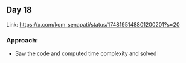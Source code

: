 ## Day 18

Link: https://x.com/kom_senapati/status/1748195148801200201?s=20

### Approach:

- Saw the code and computed time complexity and solved
